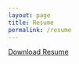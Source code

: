 ```yaml
---
layout: page
title: Resume
permalink: /resume
---
```


<!-- <a href="{{site.url}}/resume" download="{{ site.github.url }}/assets/img/other/Thompson_Wong_Resume.pdf">Download Resume</a> -->


<a href="Thompson_Wong_Resume.pdf" download>Download Resume</a>

<!-- <a href="{{ site.github.url }}/assets/img/other/Thompson_Wong_Resume.pdf" download>Download Resume</a> -->



<object data="{{ site.github.url }}/assets/img/other/Thompson_Wong_Resume.pdf" width="680" height="932" type="application/pdf"></object>

<!-- <a> tag: <a href=”{{site.url}}/assets/img/other/Thompson_Wong_Resume.pdf” download>Download PDF</a> -->

